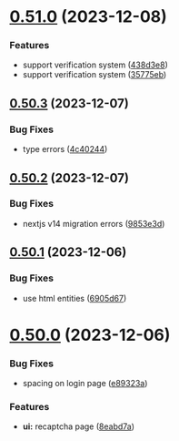# [0.51.0](https://github.com/onesoft-sudo/sudobot-dashboard/compare/v0.50.3...v0.51.0) (2023-12-08)


### Features

* support verification system ([438d3e8](https://github.com/onesoft-sudo/sudobot-dashboard/commit/438d3e8529cc6b0ea5b3a37a9ce43d9f39eed1e2))
* support verification system ([35775eb](https://github.com/onesoft-sudo/sudobot-dashboard/commit/35775eba399ee89bf580e887ffc86855a5937fa4))



## [0.50.3](https://github.com/onesoft-sudo/sudobot-dashboard/compare/v0.50.2...v0.50.3) (2023-12-07)


### Bug Fixes

* type errors ([4c40244](https://github.com/onesoft-sudo/sudobot-dashboard/commit/4c402449e59e7764f717c83688f42e523659485c))



## [0.50.2](https://github.com/onesoft-sudo/sudobot-dashboard/compare/v0.50.1...v0.50.2) (2023-12-07)


### Bug Fixes

* nextjs v14 migration errors ([9853e3d](https://github.com/onesoft-sudo/sudobot-dashboard/commit/9853e3da15f37a8f9b5afdaa7f761f8ddb8f3b46))



## [0.50.1](https://github.com/onesoft-sudo/sudobot-dashboard/compare/v0.50.0...v0.50.1) (2023-12-06)


### Bug Fixes

* use html entities ([6905d67](https://github.com/onesoft-sudo/sudobot-dashboard/commit/6905d67d7023ac24fe10056a55bc31e9d2394392))



# [0.50.0](https://github.com/onesoft-sudo/sudobot-dashboard/compare/v0.49.0...v0.50.0) (2023-12-06)


### Bug Fixes

* spacing on login page ([e89323a](https://github.com/onesoft-sudo/sudobot-dashboard/commit/e89323a86c181feb7382d5977dafa7a7e8743c14))


### Features

* **ui:** recaptcha page ([8eabd7a](https://github.com/onesoft-sudo/sudobot-dashboard/commit/8eabd7a4eff6c55b9810af402ebcf3bffc681550))



